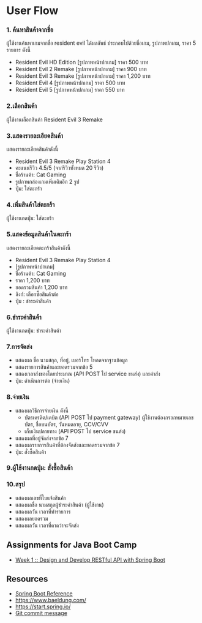 # User Flow
### 1. ค้นหาสินค้าจากชื่อ
ผู้ใช้งานค้นหาเกมจากชื่อ resident evil ได้ผลลัพธ์ ประกอบไปด้วยชื่อเกม, รูปภาพปกเกม, ราคา 5 รายการ ดังนี้
- Resident Evil HD Edition [รูปภาพหน้าปกเกม]  ราคา 500 บาท
- Resident Evil 2 Remake [รูปภาพหน้าปกเกม]  ราคา 900 บาท
- Resident Evil 3 Remake [รูปภาพหน้าปกเกม]  ราคา 1,200 บาท
- Resident Evil 4 [รูปภาพหน้าปกเกม]  ราคา 500 บาท
- Resident Evil 5 [รูปภาพหน้าปกเกม]  ราคา 550 บาท

### 2.เลือกสินค้า
ผู้ใช้งานเลือกสินค้า Resident Evil 3 Remake

### 3.แสดงรายละเอียดสินค้า
แสดงรายละเอียดสินค้าดังนี้
- Resident Evil 3 Remake Play Station 4
- คะแนนรีวิว 4.5/5 (จากรีวิวทั้งหมด 20 รีวิว)
- ชื่อร้านค้า: Cat Gaming
- รูปภาพกล่องเกมเพิ่มเติมอีก 2 รูป
- ปุ่ม: ใส่ตะกร้า

### 4.เพิ่มสินค้าใส่ตะกร้า
ผู้ใช้งานกดปุ่ม: ใส่ตะกร้า

### 5.แสดงข้อมูลสินค้าในตะกร้า
แสดงรายละเอียดตะกร้าสินค้าดังนี้
- Resident Evil 3 Remake Play Station 4
- [รูปภาพหน้าปกเกม] 
- ชื่อร้านค้า: Cat Gaming
- ราคา 1,200 บาท
- ยอดรวมสินค้า 1,200 บาท
- ลิงก์: เลือกซื้อสินค้าต่อ
- ปุ่ม : ชำระค่าสินค้า

### 6.ชำระค่าสินค้า
ผู้ใช้งานกดปุ่ม:  ชำระค่าสินค้า

### 7.การจัดส่ง
- แสดงผล ชื่อ นามสกุล, ที่อยู่, เบอร์โทร โหลดจากฐานข้อมูล
- แสดงรายการสินค้าและยอดรวมจากข้อ 5
- แสดงเวลาส่งของโดยประมาณ (API POST ไป service ขนส่ง) และค่าส่ง
- ปุ่ม: ดำเนินการต่อ (จ่ายเงิน)

### 8.จ่ายเงิน
- แสดงผลวิธีการจ่ายเงิน ดังนี้
    - บัตรเครดิต/เดบิต (API POST ไป payment gateway) ผู้ใช้งานต้องกรอกหมายเลขบัตร, ชื่อบนบัตร, วันหมดอายุ, CCV/CVV
    - เก็บเงินปลายทาง (API POST ไป service ขนส่ง)
- แสดงผลที่อยู่จัดส่งจากข้อ 7
- แสดงผลรายการสินค้าที่ต้องจัดส่งและยอดรวมจากข้อ 7
- ปุ่ม: สั่งซื้อสินค้า
### 9.ผู้ใช้งานกดปุ่ม: สั่งซื้อสินค้า
### 10.สรุป
- แสดงผลเลขที่ใบแจ้งสินค้า
- แสดงผลชื่อ นามสกุลผู้ชำระค่าสินค้า (ผู้ใช้งาน)
- แสดงผลวัน เวลาที่ทำรายการ
- แสดงผลยอดรวม
- แสดงผลวัน เวลาที่คาดว่าจะจัดส่ง



## Assignments for Java Boot Camp
* [Week 1 :: Design and Develop RESTful API with Spring Boot](https://github.com/up1/assignment-java-boot-camp/wiki/Week-01)



## Resources
* [Spring Boot Reference](https://spring.io/projects/spring-boot)
* https://www.baeldung.com/ 
* https://start.spring.io/
* [Git commit message](https://www.conventionalcommits.org/en/v1.0.0/)
